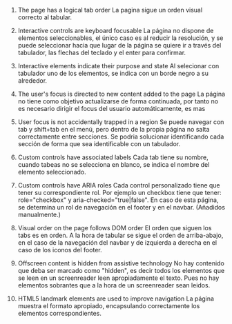 1. The page has a logical tab order
La pagina sigue un orden visual correcto al tabular. 

2. Interactive controls are keyboard focusable
La página no dispone de elementos seleccionables, el único caso es al reducir la resolución, y se puede seleccionar hacia que lugar de la página 
se quiere ir a través del tabulador, las flechas del teclado y el enter para confirmar. 

3. Interactive elements indicate their purpose and state
Al selecionar con tabulador uno de los elementos, se indica con un borde negro a su alrededor.

4. The user's focus is directed to new content added to the page
La página no tiene como objetivo actualizarse de forma continuada, por tanto no es necesario dirigir el focus del usuario automáticamente,
es mas 

5. User focus is not accidentally trapped in a region
Se puede navegar con tab y shift+tab en el menú, pero dentro de la propia página no salta correctamente entre secciones. Se podria solucionar identificando cada sección de forma que sea identificable con un tabulador. 

6. Custom controls have associated labels
Cada tab tiene su nombre, cuando tabeas no se selecciona en blanco, se indica el nombre del elemento seleccionado. 

7. Custom controls have ARIA roles
Cada control personalizado tiene que tener su correspondiente rol. Por ejemplo un checkbox tiene que tener: role="checkbox" y aria-checked="true|false". En caso de esta página, se determina un rol de navegación en el footer y en el navbar. (Añadidos manualmente.)

8. Visual order on the page follows DOM order
El orden que siguen los tabs es en orden. A la hora de tabular se sigue el orden de arriba-abajo, en el caso de la navegación del navbar y de izquierda a derecha en el caso de los iconos del footer. 

9. Offscreen content is hidden from assistive technology
No hay contenido que deba ser marcado como "hidden", es decir todos los elementos que se leen en un screenreader leen apropiadamente el texto. Pues no hay elementos sobrantes que a la hora de un screenreader sean leidos. 

10. HTML5 landmark elements are used to improve navigation
La página muestra el formato apropiado, encapsulando correctamente los elementos correspondientes. 

